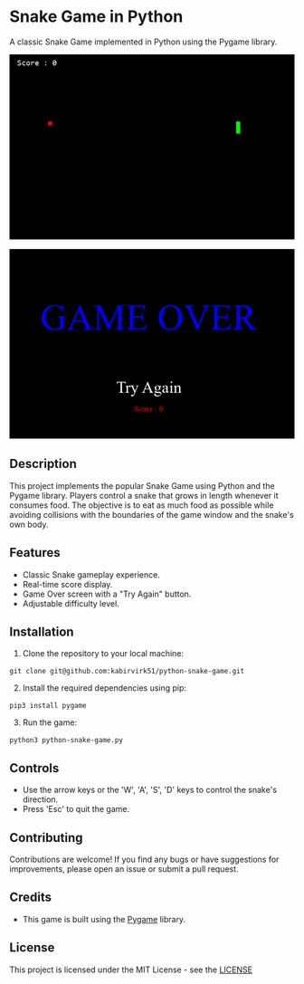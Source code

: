 # Snake Game in Python

A classic Snake Game implemented in Python using the Pygame library.

![Snake Game Demo](snake-game.png)

![Snake Game End-Screen](snake-game-ending-screen.png)

## Description

This project implements the popular Snake Game using Python and the Pygame library. Players control a snake that grows in length whenever it consumes food. The objective is to eat as much food as possible while avoiding collisions with the boundaries of the game window and the snake's own body.

## Features

- Classic Snake gameplay experience.
- Real-time score display.
- Game Over screen with a "Try Again" button.
- Adjustable difficulty level.

## Installation

1. Clone the repository to your local machine:

```
git clone git@github.com:kabirvirk51/python-snake-game.git
```

2. Install the required dependencies using pip:
```
pip3 install pygame
```
3. Run the game:
```
python3 python-snake-game.py
```
## Controls

- Use the arrow keys or the 'W', 'A', 'S', 'D' keys to control the snake's direction.
- Press 'Esc' to quit the game.

## Contributing

Contributions are welcome! If you find any bugs or have suggestions for improvements, please open an issue or submit a pull request.

## Credits

- This game is built using the [Pygame](https://www.pygame.org/) library.

## License

This project is licensed under the MIT License - see the [LICENSE](LICENSE)
